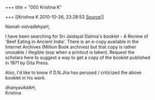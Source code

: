 +++
title = "000 Krishna K"

+++
[[Krishna K	2010-10-26, 23:28:53 [Source](https://groups.google.com/g/bvparishat/c/frUpxoLP8Mw)]]



Namah vidvadbhyaH,

I have been searching for Sri Jaidayal Dalmia's booklet - A Review of  
'Beef Eating in Ancient India'. There is an e-copy available in the  
Internet Archives (Million Book archives) but that copy is rather  
unusable / illegible (esp when a printout is taken). Request the  
scholars here to suggest a way to get a copy of the booklet published  
in 1971 by Gita Press.

Also, I'd like to know if D.N.Jha has perused / criticized the above  
booklet in his work.

dhanyavAdAH,  
Krishna  

